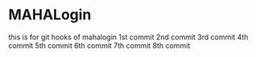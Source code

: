 
# MAHALogin
this is for git hooks  of mahalogin
1st commit
2nd commit
3rd commit
4th commit
5th commit
6th commit
7th commit
8th commit

